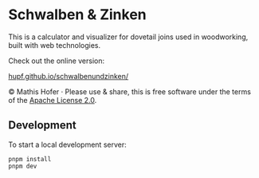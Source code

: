 # Schwalben & Zinken

This is a calculator and visualizer for dovetail joins used in woodworking, built with web technologies.

Check out the online version:

[hupf.github.io/schwalbenundzinken/](https://hupf.github.io/schwalbenundzinken/)

© Mathis Hofer · Please use & share, this is free software under the terms of the [Apache License 2.0](./LICENSE).

## Development

To start a local development server:

```
pnpm install
pnpm dev
```
